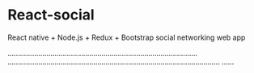 # React-social
React native + Node.js + Redux + Bootstrap social networking web app

.............................................................................................
........................................................................................................
......